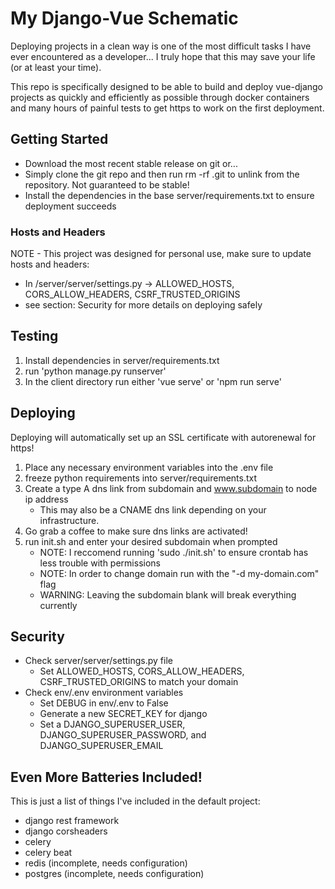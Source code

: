 # My Django-Vue Schematic
Deploying projects in a clean way is one of the most difficult tasks I have ever encountered as a developer... I truly hope that this may save your life (or at least your time).

This repo is specifically designed to be able to build and deploy vue-django projects as quickly and efficiently as possible through docker containers and many hours of painful tests to get https to work on the first deployment.

## Getting Started
- Download the most recent stable release on git or...
- Simply clone the git repo and then run rm -rf .git to unlink from the repository. Not guaranteed to be stable!
- Install the dependencies in the base server/requirements.txt to ensure deployment succeeds

### Hosts and Headers
NOTE - This project was designed for personal use, make sure to update hosts and headers:
- In /server/server/settings.py -> ALLOWED_HOSTS, CORS_ALLOW_HEADERS, CSRF_TRUSTED_ORIGINS
- see section: Security for more details on deploying safely
 

## Testing
1. Install dependencies in server/requirements.txt
2. run 'python manage.py runserver'
2. In the client directory run either 'vue serve' or 'npm run serve'


## Deploying
Deploying will automatically set up an SSL certificate with autorenewal for https! 

1. Place any necessary environment variables into the .env file
2. freeze python requirements into server/requirements.txt
3. Create a type A dns link from subdomain and www.subdomain to node ip address
    - This may also be a CNAME dns link depending on your infrastructure.
4. Go grab a coffee to make sure dns links are activated!
5. run init.sh and enter your desired subdomain when prompted
    - NOTE: I reccomend running 'sudo ./init.sh' to ensure crontab has less trouble with permissions
    - NOTE: In order to change domain run with the "-d my-domain.com" flag
    - WARNING: Leaving the subdomain blank will break everything currently

## Security
- Check server/server/settings.py file
    - Set ALLOWED_HOSTS, CORS_ALLOW_HEADERS, CSRF_TRUSTED_ORIGINS to match your domain
- Check env/.env environment variables
    - Set DEBUG in env/.env to False
    - Generate a new SECRET_KEY for django
    - Set a DJANGO_SUPERUSER_USER, DJANGO_SUPERUSER_PASSWORD, and DJANGO_SUPERUSER_EMAIL


## Even More Batteries Included!
This is just a list of things I've included in the default project:
- django rest framework
- django corsheaders
- celery
- celery beat
- redis (incomplete, needs configuration)
- postgres (incomplete, needs configuration)
